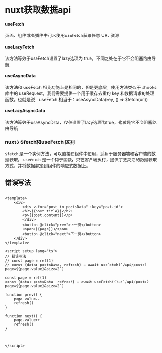 # nuxt获取数据api

#### useFetch

页面、组件或者插件中可以使用useFetch获取任意 URL 资源

#### useLazyFetch

该方法等效于useFetch设置了lazy选项为 true，不同之处在于它不会阻塞路由导航


#### useAsyncData

该方法和 useFetch 相比功能上是相同的，但是更底层，使用方法类似于 ahooks 库中的 useRequest，我们需要提供一个用于缓存去重的 key 和数据请求的处理函数。也就是说，useFetch 相当于：useAsyncData(key, () => $fetch(url))


#### useLazyAsyncData

该方法等效于useAsyncData，仅仅设置了lazy选项为true，也就是它不会阻塞路由导航









### nuxt3 $fetch和useFetch 区别

`$fetch` 是一个实例方法，可以直接在组件中使用，适用于服务器端和客户端的数据获取。
`useFetch` 是一个钩子函数，只在客户端执行，提供了更灵活的数据获取方式，并将数据绑定到组件的响应式数据上。







## 错误写法
```vue

<template>
    <div>
        <div v-for="post in postsData" :key="post.id">
        <h2>{{post.title}}</h2>
        <p>{{post.content}}</p>
        </div>
        <button @click="prev">上一页</button>
        <span>{{page}}</span>
        <button @click="next">下一页</button>
    </div>
</template>

<script setup lang="ts">
// 错误写法 
// const page = ref(1)
// const {data: postsData, refresh} = await useFetch(`/api/posts?page=${page.value}&size=2`)

const page = ref(1)
const {data: postsData, refresh} = await useFetch(()=>`/api/posts?page=${page.value}&size=2`)

function prev() {
    page.value--
    refresh()
}

function next() {
    page.value++
    refresh()
}



</script>
```

